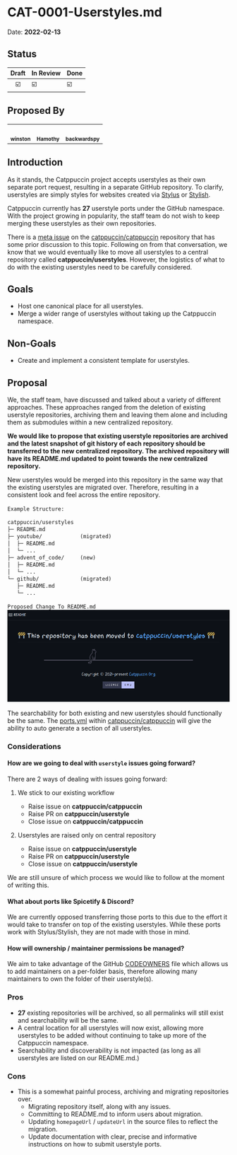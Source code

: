 # CAT-0001-Userstyles.md

Date: **2022-02-13**

## Status

| Draft | In Review | Done |
| :---: | --------- | ---- |
|  ☑️    | ☑️         | ☑️     |

## Proposed By

<table>
<tr>
    <td align="center"><a href="https://winston.sh/"><img src="https://avatars.githubusercontent.com/u/79978224?v=4?s=100" width="100px;" alt=""/><br /><sub><b>winston</b></sub></a><br /></td>
    <td align="center"><a href="https://github.com/sgoudham"><img src="https://avatars.githubusercontent.com/u/58985301?v=4" width="100px;" alt=""/><br /><sub><b>Hamothy</b></sub></a><br /></td>
    <td align="center"><a href="https://github.com/backwardspy"><img src="https://avatars.githubusercontent.com/u/289746" width="100px;" alt=""/><br /><sub><b>backwardspy</b></sub></a><br /></td>
</tr>
</table>

## Introduction

As it stands, the Catppuccin project accepts userstyles as their own separate
port request, resulting in a separate GitHub repository. To clarify, userstyles
are simply styles for websites created via
[Stylus](https://addons.mozilla.org/firefox/addon/styl-us/) or
[Stylish](https://addons.mozilla.org/firefox/addon/stylish/).

Catppuccin currently has **27** userstyle ports under the GitHub namespace. With
the project growing in popularity, the staff team do not wish to keep merging
these userstyles as their own repositories.

There is a [meta issue](https://github.com/catppuccin/catppuccin/issues/223) on
the [catppuccin/catppuccin](https://github.com/catppuccin/catppuccin) repository
that has some prior discussion to this topic. Following on from that
conversation, we know that we would eventually like to move all userstyles to a
central repository called **catppuccin/userstyles**. However, the logistics of
what to do with the existing userstyles need to be carefully considered.

## Goals

- Host one canonical place for all userstyles.
- Merge a wider range of userstyles without taking up the Catppuccin namespace.

## Non-Goals

- Create and implement a consistent template for userstyles.

## Proposal

We, the staff team, have discussed and talked about a variety of different
approaches. These approaches ranged from the deletion of existing userstyle
repositories, archiving them and leaving them alone and including them as
submodules within a new centralized repository.

**We would like to propose that existing userstyle repositories are archived and
the latest snapshot of git history of each repository should be transferred to
the new centralized repository. The archived repository will have its README.md
updated to point towards the new centralized repository.**

New userstyles would be merged into this repository in the same way that the
existing userstyles are migrated over. Therefore, resulting in a consistent look
and feel across the entire repository.

`Example Structure:`

```text
catppuccin/userstyles
├─ README.md
├─ youtube/            (migrated)
│  ├─ README.md
│  └─ ...
├─ advent_of_code/     (new)
│  ├─ README.md
│  └─ ...
└─ github/             (migrated)
   ├─ README.md
   └─ ...
```

`Proposed Change To README.md` ![404](assets/cat-0001-example-readme.png)

The searchability for both existing and new userstyles should functionally be
the same. The
[ports.yml](https://github.com/catppuccin/catppuccin/blob/d3131d76261aed11c87b961975549254670e65de/resources/ports.yml)
within [catppuccin/catppuccin](https://github.com/catppuccin/catppuccin) will
give the ability to auto generate a section of all userstyles.

### Considerations

#### How are we going to deal with `userstyle` issues going forward?

There are 2 ways of dealing with issues going forward:

1. We stick to our existing workflow

   - Raise issue on **catppuccin/catppuccin**
   - Raise PR on **catppuccin/userstyle**
   - Close issue on **catppuccin/catppuccin**

2. Userstyles are raised only on central repository

   - Raise issue on **catppuccin/userstyle**
   - Raise PR on **catppuccin/userstyle**
   - Close issue on **catppuccin/userstyle**

We are still unsure of which process we would like to follow at the moment of
writing this.

#### What about ports like Spicetify & Discord?

We are currently opposed transferring those ports to this due to the effort it
would take to transfer on top of the existing userstyles. While these ports work
with Stylus/Stylish, they are not made with those in mind.

#### How will ownership / maintainer permissions be managed?

We aim to take advantage of the GitHub
[CODEOWNERS](https://docs.github.com/en/repositories/managing-your-repositorys-settings-and-features/customizing-your-repository/about-code-owners)
file which allows us to add maintainers on a per-folder basis, therefore
allowing many maintainers to own the folder of their userstyle(s).

### Pros

- **27** existing repositories will be archived, so all permalinks will still
  exist and searchability will be the same.
- A central location for all userstyles will now exist, allowing more userstyles
  to be added without continuing to take up more of the Catppuccin namespace.
- Searchability and discoverability is not impacted (as long as all userstyles
  are listed on our README.md.)

### Cons

- This is a somewhat painful process, archiving and migrating repositories over.
  - Migrating repository itself, along with any issues.
  - Committing to README.md to inform users about migration.
  - Updating `homepageUrl` / `updateUrl` in the source files to reflect the
    migration.
  - Update documentation with clear, precise and informative instructions on how
    to submit userstyle ports.
